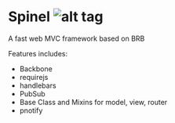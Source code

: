 Spinel 
![alt tag](http://spirtfire.com/res/img/spinel.png)
======

A fast web MVC framework based on BRB

Features includes:
- Backbone
- requirejs
- handlebars
- PubSub
- Base Class and Mixins for model, view, router
- pnotify
